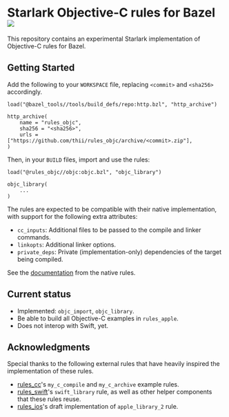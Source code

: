# Starlark Objective-C rules for Bazel ![](https://github.com/thii/rules_objc/workflows/build/badge.svg)

This repository contains an experimental Starlark implementation of Objective-C
rules for Bazel.

## Getting Started

Add the following to your `WORKSPACE` file, replacing `<commit>` and `<sha256>`
accordingly.

```starlark
load("@bazel_tools//tools/build_defs/repo:http.bzl", "http_archive")

http_archive(
    name = "rules_objc",
    sha256 = "<sha256>",
    urls = ["https://github.com/thii/rules_objc/archive/<commit>.zip"],
)
```

Then, in your `BUILD` files, import and use the rules:

```starlark
load("@rules_objc//objc:objc.bzl", "objc_library")

objc_library(
    ...
)
```

The rules are expected to be compatible with their native implementation,
with support for the following extra attributes:

 - `cc_inputs`: Additional files to be passed to the compile and linker
   commands.
 - `linkopts`: Additional linker options.
 - `private_deps`: Private (implementation-only) dependencies of the target being compiled.


See the
[documentation](https://docs.bazel.build/versions/master/be/objective-c.html#objc_library)
from the native rules.

## Current status

- Implemented: `objc_import`, `objc_library`.
- Be able to build all Objective-C examples in `rules_apple`.
- Does not interop with Swift, yet.

## Acknowledgments

Special thanks to the following external rules that have heavily inspired the
implementation of these rules.

- [rules_cc](https://github.com/bazelbuild/rules_cc)'s `my_c_compile` and
  `my_c_archive` example rules.
- [rules_swift](https://github.com/bazelbuild/rules_swift)'s `swift_library`
  rule, as well as other helper components that these rules reuse.
- [rules_ios](https://github.com/bazel-ios/rules_ios)'s draft implementation of
  `apple_library_2` rule.
